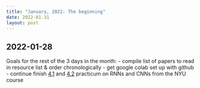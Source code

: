 ```yaml
---
title: "January, 2022: The beginning"
date: 2022-01-31
layout: post
---
```



## 2022-01-28
Goals for the rest of the 3 days in the month:
	- compile list of papers to read in resource list & order chronologically
	- get google colab set up with github
	- continue finish [4.1](https://www.youtube.com/watch?v=KvvNkE2vQVk) and [4.2](https://www.youtube.com/watch?v=5KSGNomPJTE) practicum on RNNs and CNNs from the NYU course